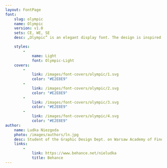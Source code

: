 ```yaml
---
layout: FontPage
font:
    slug: olympic
    name: Olympic
    version: v1.0
    sets: CE, WE, SE
    desc: „Olympic” is an elegant display font. The design is inspired by Warsaw’s signage and typography from the 70’s. This font is modern and universal, but with a dash nostalgia for the Warsaw’s style of the past.

    styles:
        -
            name: Light
            font: Olympic-Light
    covers:
        -
            link: /images/font-covers/olympic/1.svg
            color: "#E2E8E9"
        -
            link: /images/font-covers/olympic/2.svg
            color: "#E2E8E9"
        -
            link: /images/font-covers/olympic/3.svg
            color: "#E2E8E9"
        -
            link: /images/font-covers/olympic/4.svg
            color: "#E2E8E9"
author:
    name: Ludka Niezgoda
    photo: /images/authors/ln.jpg
    desc: Student of the Graphic Design Dept. on Warsaw Academy of Fine Arts.  Scholar of the National Children’s Fund. She is a lettering and type designer.
    links:
        -
            link: https://www.behance.net/nieludka
            title: Behance
---
```

